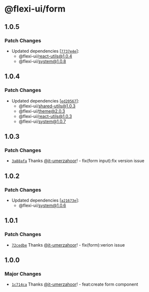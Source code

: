 # @flexi-ui/form

## 1.0.5

### Patch Changes

- Updated dependencies [[`7737e4e`](https://github.com/flexi-ui/flexi-ui/commit/7737e4ef22e3dacf2950663b9270dc2bac36000c)]:
  - @flexi-ui/react-utils@1.0.4
  - @flexi-ui/system@1.0.8

## 1.0.4

### Patch Changes

- Updated dependencies [[`ed20567`](https://github.com/flexi-ui/flexi-ui/commit/ed2056717f394ae3ac302f44026bebe7b4fe14aa)]:
  - @flexi-ui/shared-utils@1.0.3
  - @flexi-ui/theme@2.0.3
  - @flexi-ui/react-utils@1.0.3
  - @flexi-ui/system@1.0.7

## 1.0.3

### Patch Changes

- [`3a88afa`](https://github.com/flexi-ui/flexi-ui/commit/3a88afa8b842798e2f6bee3871b3d119414a4364) Thanks [@it-umerzahoor](https://github.com/it-umerzahoor)! - fix(form input):fix version issue

## 1.0.2

### Patch Changes

- Updated dependencies [[`a21673e`](https://github.com/flexi-ui/flexi-ui/commit/a21673e7e5d4973342dd72db605004d058278bef)]:
  - @flexi-ui/system@1.0.6

## 1.0.1

### Patch Changes

- [`72cedbe`](https://github.com/flexi-ui/flexi-ui/commit/72cedbe61c883fc000486a69113937e49be26266) Thanks [@it-umerzahoor](https://github.com/it-umerzahoor)! - fix(form):verion issue

## 1.0.0

### Major Changes

- [`1c714ca`](https://github.com/flexi-ui/flexi-ui/commit/1c714caf5f650c1b4cd5c1ec6fbc9f6fd14622ff) Thanks [@it-umerzahoor](https://github.com/it-umerzahoor)! - feat:create form component
